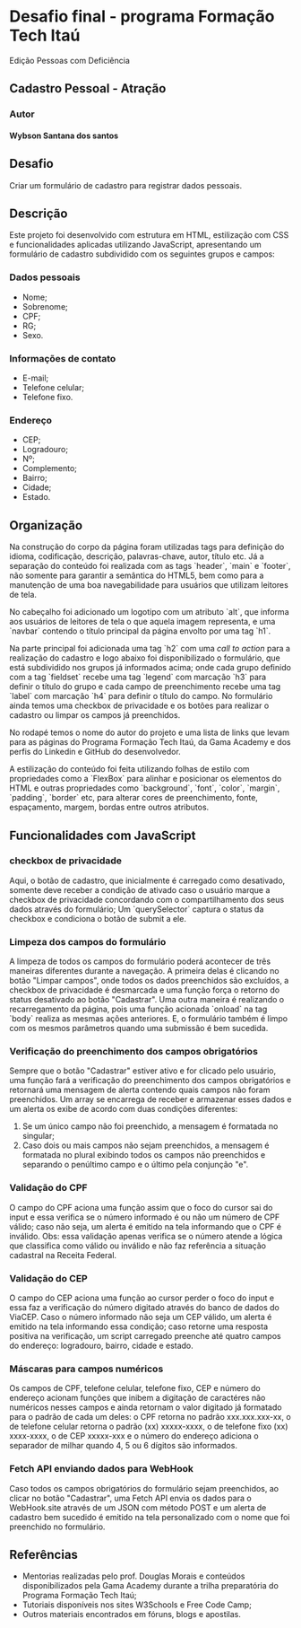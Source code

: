 <h1>Desafio final - programa Formação Tech Itaú</h1>
<span>Edição Pessoas com Deficiência</span>
<h2>Cadastro Pessoal - Atração</h2>
<h3>Autor</h3>
<h4>Wybson Santana dos santos</h4>
<h2>Desafio</h2>
<p>
Criar um formulário de cadastro para registrar dados pessoais.
<h2>Descrição</h2>
<p>
Este projeto foi desenvolvido com estrutura em HTML, estilização com CSS e funcionalidades aplicadas utilizando JavaScript, apresentando um formulário de cadastro subdividido com os seguintes grupos e campos:</p>
<h3>Dados pessoais</h3>
<ul>
<li>Nome;</li>
<li>Sobrenome;</li>
<li>CPF;</li>
<li>RG;</li>
<li>Sexo.</li>
</ul>
<h3>Informações de contato</h3>
<ul>
<li>E-mail;</li>
<li>Telefone celular;</li>
<li>Telefone fixo.</li>
</ul>
<h3>Endereço</h3>
<ul>
<li>CEP;</li>
<li>Logradouro;</li>
<li>Nº;</li>
<li>Complemento;</li>
<li>Bairro;</li>
<li>Cidade;</li>
<li>Estado.</li>
</ul>
<h2>Organização</h2>
<p>
Na construção do corpo da página foram utilizadas tags para definição do idioma, codificação, descrição, palavras-chave, autor, título etc. Já a separação do conteúdo foi realizada com as tags `header`, `main` e `footer`, não somente para garantir a semântica do HTML5, bem como para a manutenção de uma boa navegabilidade para usuários que utilizam leitores de tela.</p>
<p>
No cabeçalho foi adicionado um logotipo com um atributo `alt`, que informa aos usuários de leitores de tela o que aquela imagem representa, e uma `navbar` contendo o título principal da página envolto por uma tag `h1`.</p>
<p>
Na parte principal foi adicionada uma tag `h2` com uma <em>call to action</em> para a realização do cadastro e logo abaixo foi disponibilizado o formulário, que está subdividido nos grupos já informados acima; onde cada grupo definido com a tag `fieldset` recebe uma tag `legend` com marcação `h3` para definir o título do grupo e cada campo de preenchimento recebe uma tag `label` com marcação `h4` para definir o título do campo. No formulário ainda temos uma checkbox de privacidade e os botões para realizar o cadastro ou limpar os campos já preenchidos.</p>
<p>
No rodapé temos o nome do autor do projeto e uma lista de links que levam para as páginas do Programa Formação Tech Itaú, da Gama Academy e dos perfis do Linkedin e GitHub do desenvolvedor.</p>
<p>
A estilização do conteúdo foi feita utilizando folhas de estilo com propriedades como a `FlexBox` para alinhar e posicionar os elementos do HTML e outras propriedades como `background`, `font`, `color`, `margin`, `padding`, `border` etc, para alterar cores de preenchimento, fonte, espaçamento, margem, bordas entre outros atributos.</p>
<h2>Funcionalidades com JavaScript</h2>
<h3>checkbox de privacidade</h3>
<p>
Aqui, o botão de cadastro, que inicialmente é carregado como desativado, somente deve receber a condição de ativado caso o usuário marque a checkbox de privacidade concordando com o compartilhamento dos seus dados através do formulário; Um `querySelector` captura o status da checkbox e condiciona o botão de submit a ele.</p>
<h3>Limpeza dos campos do formulário</h3>
<p>
A limpeza de todos os campos do formulário poderá acontecer de três maneiras diferentes durante a navegação. A primeira delas é clicando no botão "Limpar campos", onde todos os dados preenchidos são excluídos, a checkbox de privacidade é desmarcada e uma função força o retorno do status desativado ao botão "Cadastrar". Uma outra maneira é realizando o recarregamento da página, pois uma função acionada `onload` na tag `body` realiza as mesmas ações anteriores. E, o formulário também é limpo com os mesmos parâmetros quando uma submissão é bem sucedida.</p>
<h3>Verificação do preenchimento dos campos obrigatórios</h3>
<p>
Sempre que o botão "Cadastrar" estiver ativo e for clicado pelo usuário, uma função fará a verificação do preenchimento dos campos obrigatórios e retornará uma mensagem de alerta contendo quais campos não foram preenchidos. Um array se encarrega de receber e armazenar esses dados e um alerta os exibe de acordo com duas condições diferentes:</p>
<p>
<ol>
<li>Se um único campo não foi preenchido, a mensagem é formatada no singular;</li>
<li>Caso dois ou mais campos não sejam preenchidos, a mensagem é formatada no plural exibindo todos os campos não preenchidos e separando o penúltimo campo e o último pela conjunção "e".</li></ol></p>
<h3>Validação do CPF</h3>
<p>
O campo do CPF aciona uma função assim que o foco do cursor sai do input e essa verifica se o número informado é ou não um número de CPF válido; caso não seja, um alerta é emitido na tela informando que o CPF é inválido. Obs: essa validação apenas verifica se o número atende a lógica que classifica como válido ou inválido e não faz referência a situação cadastral na Receita Federal.</p>
<h3>Validação do CEP</h3>
<p>
O campo do CEP aciona uma função ao cursor perder o foco do input e essa faz a verificação do número digitado através do banco de dados do ViaCEP. Caso o número informado não seja um CEP válido, um alerta é emitido na tela informando essa condição; caso retorne uma resposta positiva na verificação, um script carregado preenche até quatro campos do endereço: logradouro, bairro, cidade e estado.</p>
<h3>Máscaras para campos numéricos</h3>
<p>
Os campos de CPF, telefone celular, telefone fixo, CEP e número do endereço acionam funções que inibem a digitação de caractéres não numéricos nesses campos e ainda retornam o valor digitado já formatado para o padrão de cada um deles: o CPF retorna no padrão xxx.xxx.xxx-xx, o de telefone celular retorna o padrão (xx) xxxxx-xxxx, o de telefone fixo (xx) xxxx-xxxx, o de CEP xxxxx-xxx e o número do endereço adiciona o separador de milhar quando 4, 5 ou 6 dígitos são informados.</p>
<h3>Fetch API enviando dados para WebHook</h3>
<p>
Caso todos os campos obrigatórios do formulário sejam preenchidos, ao clicar no botão "Cadastrar", uma Fetch API envia os dados para o WebHook.site através de um JSON com método POST e um alerta de cadastro bem sucedido é emitido na tela personalizado com o nome que foi preenchido no formulário.</p>
<h2>Referências</h2>
<p>
<ul>
<li>Mentorias realizadas pelo prof. Douglas Morais e conteúdos disponibilizados pela Gama Academy durante a trilha preparatória do Programa Formação Tech Itaú;</li>
<li>Tutoriais disponíveis nos sites W3Schools e Free Code Camp;</li>
<li>Outros materiais encontrados em fóruns, blogs e apostilas.</li></p>